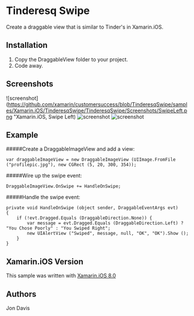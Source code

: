 Tinderesq Swipe
=====
Create a draggable view that is similar to Tinder's in Xamarin.iOS.
## Installation
1. Copy the DraggableView folder to your project.
2. Code away.

## Screenshots
![screenshot](https://github.com/xamarin/customersuccess/blob/TinderesqSwipe/samples/Xamarin.iOS/TinderesqSwipe/TinderesqSwipe/Screenshots/SwipeLeft.png "Xamarin.iOS, Swipe Left)
![screenshot](https://github.com/xamarin/customersuccess/blob/TinderesqSwipe/samples/Xamarin.iOS/TinderesqSwipe/TinderesqSwipe/Screenshots/Middle.png "Xamarin.iOS, Middle")
![screenshot](https://github.com/xamarin/customersuccess/blob/TinderesqSwipe/samples/Xamarin.iOS/TinderesqSwipe/TinderesqSwipe/Screenshots/SwipeRight.png "Xamarin.iOS, Swipe Right")
## Example

#####Create a DraggableImageView and add a view:
``` 
var draggableImageView = new DraggableImageView (UIImage.FromFile ("profilepic.jpg"), new CGRect (5, 20, 300, 354));
``` 
#####Wire up the swipe event:
``` 
DraggableImageView.OnSwipe += HandleOnSwipe;
``` 
#####Handle the swipe event:

```
private void HandleOnSwipe (object sender, DraggableEventArgs evt)
{
	if (!evt.Dragged.Equals (DraggableDirection.None)) {
		var message = evt.Dragged.Equals (DraggableDirection.Left) ? "You Chose Poorly" : "You Swiped Right";
		new UIAlertView ("Swiped", message, null, "OK", "OK").Show ();
	}
}
```
Xamarin.iOS Version
---------------------
This sample was written with [Xamarin.iOS 8.0](http://xamarin.com/platform)

Authors
-------
Jon Davis
